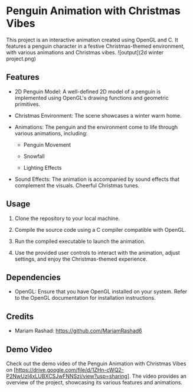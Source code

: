 
# Penguin Animation with Christmas Vibes

This project is an interactive animation created using OpenGL and C. It features a penguin character in a festive Christmas-themed environment, with various animations and Christmas vibes.
![output](2d winter project.png)
## Features

- 2D Penguin Model: A well-defined 2D model of a penguin is implemented using OpenGL's drawing functions and geometric primitives.

- Christmas Environment: The scene showcases a winter warm home.

- Animations: The penguin and the environment come to life through various animations, including:

  - Penguin Movement

  - Snowfall

  - Lighting Effects

- Sound Effects: The animation is accompanied by sound effects that complement the visuals. Cheerful Christmas tunes.

## Usage

1. Clone the repository to your local machine.

2. Compile the source code using a C compiler compatible with OpenGL.

3. Run the compiled executable to launch the animation.

4. Use the provided user controls to interact with the animation, adjust settings, and enjoy the Christmas-themed experience.

## Dependencies

- OpenGL: Ensure that you have OpenGL installed on your system. Refer to the OpenGL documentation for installation instructions.

## Credits

- Mariam Rashad: https://github.com/MariamRashad6


## Demo Video

Check out the demo video of the Penguin Animation with Christmas Vibes on [https://drive.google.com/file/d/1ZHn-cWQ2-P2NwUzI4xLUBXCSJwFNNSzj/view?usp=sharing]. The video provides an overview of the project, showcasing its various features and animations.



